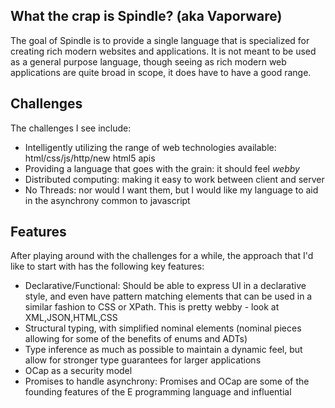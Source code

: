 ## What the crap is Spindle? (aka Vaporware)
The goal of Spindle is to provide a single language that is specialized for creating rich modern websites and applications. It is not meant to be used as a general purpose language, though seeing as rich modern web applications are quite broad in scope, it does have to have a good range.

## Challenges
The challenges I see include:

 - Intelligently utilizing the range of web technologies available: html/css/js/http/new html5 apis
 - Providing a language that goes with the grain: it should feel *webby*
 - Distributed computing: making it easy to work between client and server
 - No Threads: nor would I want them, but I would like my language to aid in the asynchrony common to javascript

## Features
After playing around with the challenges for a while, the approach that I'd like to start with has the following key features:

 - Declarative/Functional: Should be able to express UI in a declarative style, and even have pattern matching elements that can be used in a similar fashion to CSS or XPath. This is pretty webby - look at XML,JSON,HTML,CSS
 - Structural typing, with simplified nominal elements (nominal pieces allowing for some of the benefits of enums and ADTs)
 - Type inference as much as possible to maintain a dynamic feel, but allow for stronger type guarantees for larger applications
 - OCap as a security model
 - Promises to handle asynchrony: Promises and OCap are some of the founding features of the E programming language and influential 